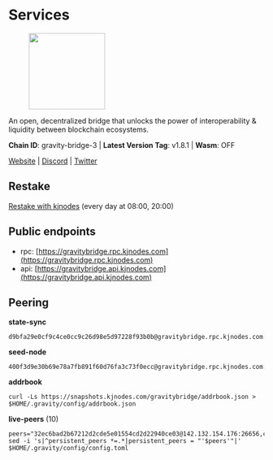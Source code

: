 # Services

<figure><img src="https://raw.githubusercontent.com/kj89/testnet_manuals/main/pingpub/logos/gravitybridge.png" width="150" alt=""><figcaption></figcaption></figure>

An open, decentralized bridge that unlocks the power of  interoperability & liquidity between blockchain ecosystems.

**Chain ID**: gravity-bridge-3 | **Latest Version Tag**: v1.8.1 | **Wasm**: OFF

[Website](https://www.gravitybridge.net) | [Discord](https://discord.gg/ARV8dTSjAk) | [Twitter](https://twitter.com/gravity_bridge)

## Restake

[Restake with kjnodes](https://restake.app/gravitybridge/gravityvaloper1nw3uavthnjwsgrrjzav2wdg9m0pw7k4fc7hvlz) (every day at 08:00, 20:00)
## Public endpoints

* rpc: [https://gravitybridge.rpc.kjnodes.com](https://gravitybridge.rpc.kjnodes.com)
* api: [https://gravitybridge.api.kjnodes.com](https://gravitybridge.api.kjnodes.com)

## Peering

**state-sync**

```
d9bfa29e0cf9c4ce0cc9c26d98e5d97228f93b0b@gravitybridge.rpc.kjnodes.com:26656
```

**seed-node**

```
400f3d9e30b69e78a7fb891f60d76fa3c73f0ecc@gravitybridge.rpc.kjnodes.com:26659
```

**addrbook**
```
curl -Ls https://snapshots.kjnodes.com/gravitybridge/addrbook.json > $HOME/.gravity/config/addrbook.json
```

**live-peers** (10)
```
peers="32ec6bad2b67212d2cde5e01554cd2d22940ce03@142.132.154.176:26656,c57dcf8e3af80236059194c86a6f81c1735903d6@162.19.89.8:10256,ca4270ebed73b4d0982450aac16fe08860410fac@142.132.248.138:26626,d9bfa29e0cf9c4ce0cc9c26d98e5d97228f93b0b@65.109.88.38:26656,811817c6ddc112ed37f7cd71c6bbae186f1e8239@135.125.188.17:34095,6eb2a2e7bcd82aad56b6652a328c72f148f84935@194.147.58.224:26656,2b2548493c4653d9c4388e9cd24b670a3cfbd564@185.16.39.3:18656,84fb0a9180b2b67b4901330a13f1dee4226ce3ac@65.108.9.169:26656,5568cb9d7585c9b9d8b1685510c3ce6d2a465e8c@15.235.44.50:26656,930f874c17eff988acd8eb761fea8d4873ea6eb3@185.249.227.231:29656"
sed -i 's|^persistent_peers *=.*|persistent_peers = "'$peers'"|' $HOME/.gravity/config/config.toml
```
